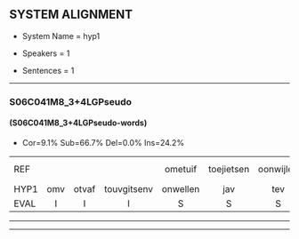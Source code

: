 
## SYSTEM ALIGNMENT

- System Name = hyp1

- Speakers = 1

- Sentences = 1

---

### S06C041M8_3+4LGPseudo

#### (S06C041M8_3+4LGPseudo-words)

- Cor=9.1%	Sub=66.7%	Del=0.0%	Ins=24.2%

|  |  |  |  |  |  |  |  |  |  |  |  |  |  |  |  |  |  |  |  |  |  |  |  |  |  |  |  |  |  |  |  |  |  |  |  |  |  |  |  |  |  |  |  |  |  |  |  |  |  |  |  |  |  |  |  |  |  |  |  |  |  |  |  |  |  |  |
|:--- |:---:|:---:|:---:|:---:|:---:|:---:|:---:|:---:|:---:|:---:|:---:|:---:|:---:|:---:|:---:|:---:|:---:|:---:|:---:|:---:|:---:|:---:|:---:|:---:|:---:|:---:|:---:|:---:|:---:|:---:|:---:|:---:|:---:|:---:|:---:|:---:|:---:|:---:|:---:|:---:|:---:|:---:|:---:|:---:|:---:|:---:|:---:|:---:|:---:|:---:|:---:|:---:|:---:|:---:|:---:|:---:|:---:|:---:|:---:|:---:|:---:|:---:|:---:|:---:|:---:|:---:|
| REF |  |  |  | ometuif | toejietsen | oonwijlen | jattesiet | nurudien | stoenydaas | deuveltek |  |  |  |  |  |  | juitonie | gevijdel | sidowaan | spekkeraai | * | * | wachteniek | * | * | verpierik | nappegreeuw | mantaroen | schielendaspen | crobeklunker | kabbestepen | verwarig*(verwarring) | * | ooiebiekje | * | fandelig |  |  |  |  | jalekrewen | smoralij | zeekvlachine | kanaroe | toineetlijgen | meitsegrok | kantelogsten | ondermind |  |  | choporatie | zennebral | * | ijraspangen | blottenduuf | * | girdofhaalder | tobbermoeit | poentalschouden | havedil | verbrakkertje |  | * | * | gerauwejaak | hapeneren |
| HYP1 | omv | otvaf | touvgitsenv | onwellen | jav | tev | sitv | neridinv | stonidas | deuveltek | jotoni | geverden | siv | doamv | spec | krei | karei | wachten | nik | verpirikt | ki | verpiric | napel | grejuw | montaroon | schelen | danspen | krobeklunker | kabbestipen | verwarring | verwarrg | oi | j | be | biekje | fandelig | janle | kreeuwen | smorale | zek | vlahin | kamaro | toinetlijgen | met | gesrok | kantel | oogsten | ondermind | soporatie | zinneboa | brol | airel | spangen | bloten | daduuf | gierdof | helder | tobbermoit | pontalschouden | havedil | verbrakkertje | gerauwe | ggeraa | gerauwe | jacques | hapeneren |
| EVAL | I | I | I | S | S | S | S | S | S |  | I | I | I | I | I | I | S | S | S | S | S | S | S | S | S | S | S | S | S | S | S | S | S | S | S |  | I | I | I | I | S | S | S | S | S | S | S |  | I | I | S | S | S | S | S | S | S | S | S |  |  | I | S | S | S |  |
---

---
